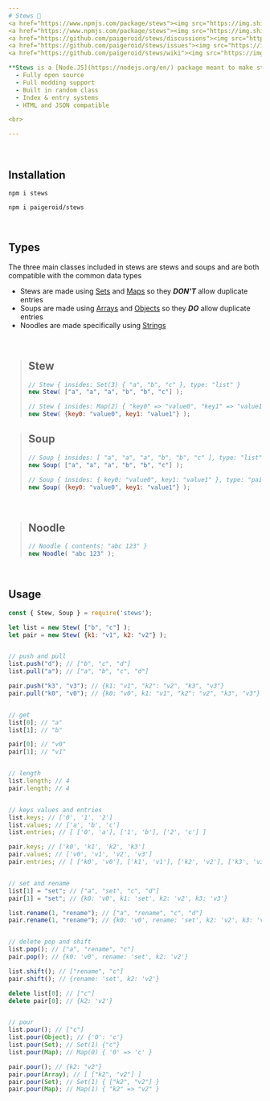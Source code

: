 ```yaml
---
# Stews 🍲
<a href="https://www.npmjs.com/package/stews"><img src="https://img.shields.io/npm/v/stews?style=flat&color=red&logo=npm&logoColor=white" alt="version" /></a>
<a href="https://www.npmjs.com/package/stews"><img src="https://img.shields.io/npm/dt/stews?style=flat&logo=docusign&logoColor=white" alt="downloads" /></a>
<a href="https://github.com/paigeroid/stews/discussions"><img src="https://img.shields.io/github/discussions/paigeroid/stews?logo=google%20chat&logoColor=white" alt="discussions" /></a>
<a href="https://github.com/paigeroid/stews/issues"><img src="https://img.shields.io/github/issues/paigeroid/stews" alt="issues" /></a>
<a href="https://github.com/paigeroid/stews/wiki"><img src="https://img.shields.io/badge/docs-stews?color=purple&logo=gitbook&logoColor=white" alt="docs" /></a>

**Stews is a [Node.JS](https://nodejs.org/en/) package meant to make storing data easier by mixing parts from common data types.**
  - Fully open source
  - Full modding support
  - Built in random class
  - Index & entry systems
  - HTML and JSON compatible

<br>

---
```


<br>

## Installation
```console
npm i stews
```
```console
npm i paigeroid/stews
```
<br>

## Types
The three main classes included in stews are stews and soups and are both compatible with the common data types<br>
- Stews are made using [Sets](https://developer.mozilla.org/en-US/docs/Web/JavaScript/Reference/Global_Objects/Set) and [Maps](https://developer.mozilla.org/en-US/docs/Web/JavaScript/Reference/Global_Objects/Map) so they ***DON'T*** allow duplicate entries
- Soups are made using [Arrays](https://developer.mozilla.org/en-US/docs/Web/JavaScript/Reference/Global_Objects/Array) and [Objects](https://developer.mozilla.org/en-US/docs/Web/JavaScript/Reference/Global_Objects/Object) so they ***DO*** allow duplicate entries
- Noodles are made specifically using [Strings](https://developer.mozilla.org/en-US/docs/Web/JavaScript/Reference/Global_Objects/String)

<br>

> ## Stew
> ```js
> // Stew { insides: Set(3) { "a", "b", "c" }, type: "list" }
> new Stew( ["a", "a", "a", "b", "b", "c"] );
> 
> // Stew { insides: Map(2) { "key0" => "value0", "key1" => "value1" }, type: "pair" }
> new Stew( {key0: "value0", key1: "value1"} );
> ```

> ## Soup
> ```js
> // Soup { insides: [ "a", "a", "a", "b", "b", "c" ], type: "list" }
> new Soup( ["a", "a", "a", "b", "b", "c"] );
>
> // Soup { insides: { key0: "value0", key1: "value1" }, type: "pair" }
> new Soup( {key0: "value0", key1: "value1"} );
> ```

<br>

> ## Noodle
> ```js
> // Noodle { contents: "abc 123" }
> new Noodle( "abc 123" );
> ```

<br>

## Usage
```js
const { Stew, Soup } = require('stews');

let list = new Stew( ["b", "c"] );
let pair = new Stew( {k1: "v1", k2: "v2"} );


// push and pull
list.push("d"); // ["b", "c", "d"]
list.pull("a"); // ["a", "b", "c", "d"]

pair.push("k3", "v3"); // {k1: "v1", "k2": "v2", "k3", "v3"}
pair.pull("k0", "v0"); // {k0: "v0", k1: "v1", "k2": "v2", "k3", "v3"}


// get
list[0]; // "a"
list[1]; // "b"

pair[0]; // "v0"
pair[1]; // "v1"


// length
list.length; // 4
pair.length; // 4


// keys values and entries
list.keys; // ['0', '1', '2']
list.values; // ['a', 'b', 'c']
list.entries; // [ ['0', 'a'], ['1', 'b'], ['2', 'c'] ]

pair.keys; // ['k0', 'k1', 'k2', 'k3']
pair.values; // ['v0', 'v1', 'v2', 'v3']
pair.entries; // [ ['k0', 'v0'], ['k1', 'v1'], ['k2', 'v2'], ['k3', 'v3'] ]


// set and rename
list[1] = "set"; // ["a", "set", "c", "d"]
pair[1] = "set"; // {k0: 'v0', k1: 'set', k2: 'v2', k3: 'v3'}

list.rename(1, "rename"); // ["a", "rename", "c", "d"]
pair.rename(1, "rename"); // {k0: 'v0', rename: 'set', k2: 'v2', k3: 'v3'}


// delete pop and shift
list.pop(); // ["a", "rename", "c"]
pair.pop(); // {k0: 'v0', rename: 'set', k2: 'v2'}

list.shift(); // ["rename", "c"]
pair.shift(); // {rename: 'set', k2: 'v2'}

delete list[0]; // ["c"]
delete pair[0]; // {k2: 'v2'}


// pour
list.pour(); // ["c"]
list.pour(Object); // {'0': 'c'}
list.pour(Set); // Set(1) {"c"}
list.pour(Map); // Map(0) { '0' => 'c' }

pair.pour(); // {k2: "v2"}
pair.pour(Array); // [ ["k2", "v2"] ]
pair.pour(Set); // Set(1) { ["k2", "v2"] }
pair.pour(Map); // Map(1) { "k2" => "v2" }
```
